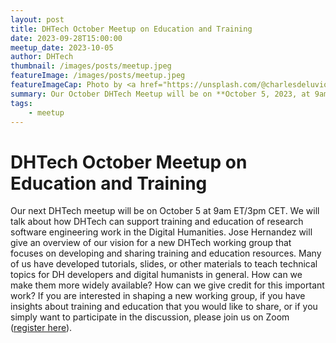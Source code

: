 ```yaml
---
layout: post
title: DHTech October Meetup on Education and Training
date: 2023-09-28T15:00:00
meetup_date: 2023-10-05
author: DHTech
thumbnail: /images/posts/meetup.jpeg
featureImage: /images/posts/meetup.jpeg
featureImageCap: Photo by <a href="https://unsplash.com/@charlesdeluvio?utm_source=unsplash&utm_medium=referral&utm_content=creditCopyText">charlesdeluvio</a> on <a href="https://unsplash.com/photos/wn7dOzUh3Rs?utm_source=unsplash&utm_medium=referral&utm_content=creditCopyText">Unsplash</a>
summary: Our October DHTech Meetup will be on **October 5, 2023, at 9am ET/3pm CET**. We will talk about how DHTech can support training and education of research software engineering work in the Digital Humanities.
tags:
    - meetup
---
```


# DHTech October Meetup on Education and Training

Our next DHTech meetup will be on October 5 at 9am ET/3pm CET. We will talk about how DHTech can support training and education of research software engineering work in the Digital Humanities. Jose Hernandez will give an overview of our vision for a new DHTech working group that focuses on developing and sharing training and education resources. Many of us have developed tutorials, slides, or other materials to teach technical topics for DH developers and digital humanists in general. How can we make them more widely available? How can we give credit for this important work? If you are interested in shaping a new working group, if you have insights about training and education that you would like to share, or if you simply want to participate in the discussion, please join us on Zoom ([register here](https://asu.zoom.us/meeting/register/tZcudOuvpjwvGdELJY68c9e2JQdYiyRok3bZ)).